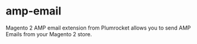 # amp-email
Magento 2 AMP email extension from Plumrocket allows you to send AMP Emails from your Magento 2 store.
